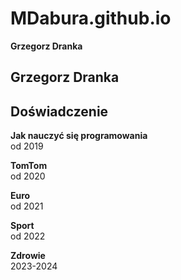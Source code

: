 # MDabura.github.io

**Grzegorz Dranka**

## Grzegorz Dranka

## Doświadczenie 
**Jak nauczyć się programowania**\
od 2019

**TomTom**\
od 2020

**Euro**\
od 2021

**Sport**\
od 2022

**Zdrowie**\
2023-2024
